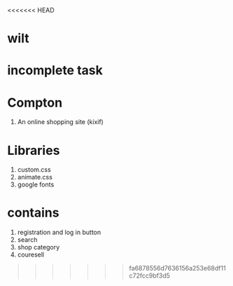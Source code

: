 <<<<<<< HEAD
# wilt
incomplete task
=======
# Compton
1. An online shopping site (kixif)
# Libraries
1. custom.css
2. animate.css
3. google fonts
# contains
1. registration and log in button
2. search 
3. shop category
4. couresell

>>>>>>> fa6878556d7636156a253e68df11c72fcc9bf3d5
